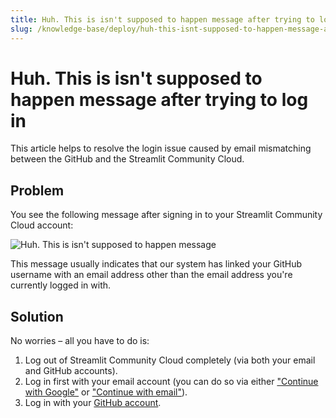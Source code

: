 ```yaml
---
title: Huh. This is isn't supposed to happen message after trying to log in
slug: /knowledge-base/deploy/huh-this-isnt-supposed-to-happen-message-after-trying-to-log-in
---
```


# Huh. This is isn't supposed to happen message after trying to log in

This article helps to resolve the login issue caused by email mismatching between the GitHub and the Streamlit Community Cloud.

## Problem

You see the following message after signing in to your Streamlit Community Cloud account:

![Huh. This is isn't supposed to happen message](/images/knowledge-base/huh-this-isnt-supposed-to-happen.png)

This message usually indicates that our system has linked your GitHub username with an email address other than the email address you're currently logged in with.

## Solution

No worries – all you have to do is:

1. Log out of Streamlit Community Cloud completely (via both your email and GitHub accounts).
2. Log in first with your email account (you can do so via either ["Continue with Google"](/streamlit-community-cloud/manage-your-account/sign-in-sign-out#sign-in-with-google) or ["Continue with email"](/knowledge-base/deploy/sign-in-without-sso)).
3. Log in with your [GitHub account](/streamlit-community-cloud/manage-your-account/sign-in-sign-out#sign-in-with-email).
